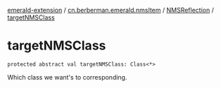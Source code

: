 [emerald-extension](../../index.md) / [cn.berberman.emerald.nmsItem](../index.md) / [NMSReflection](index.md) / [targetNMSClass](.)

# targetNMSClass

`protected abstract val targetNMSClass: Class<*>`

Which class we want's to corresponding.

